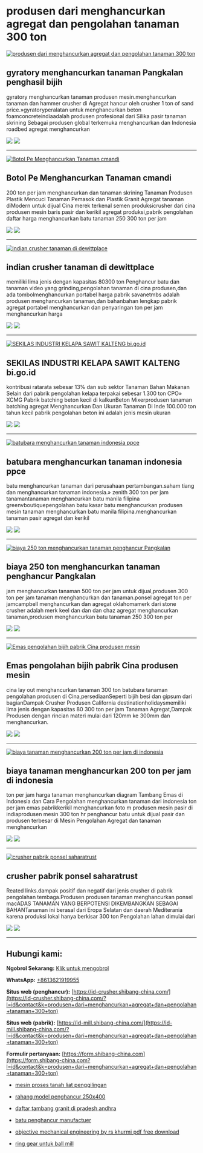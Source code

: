 # produsen dari menghancurkan agregat dan pengolahan tanaman 300 ton

<a href="https://swt.shibang-china.com/?l=id&img&k=produsen+dari+menghancurkan+agregat+dan+pengolahan+tanaman+300+ton" target="_blank">![produsen dari menghancurkan agregat dan pengolahan tanaman 300 ton](http://static.shibang-china.com/all-800x300/1346.jpg)</a>

## gyratory menghancurkan tanaman Pangkalan penghasil bijih
gyratory menghancurkan tanaman produsen mesin.menghancurkan tanaman dan hammer crusher di Agregat hancur oleh crusher 1 ton of sand price.»gyratoryperalatan untuk menghancurkan beton foamconcreteindiaadalah produsen profesional dari Silika pasir tanaman skrining Sebagai produsen global terkemuka menghancurkan dan Indonesia roadbed agregat menghancurkan


<a href="https://whatsapp.shibangsoft.com/WhatsApp.php" target="_blank" title="WhatsApp">![](http://static.shibang-china.com/icon/whatsapp.png)</a> <a href="https://swt.shibang-china.com/?l=id&icon&k=produsen+dari+menghancurkan+agregat+dan+pengolahan+tanaman+300+ton" target="_blank">![](http://static.shibang-china.com/icon/chat-id.png)</a>

---

<a href="https://swt.shibang-china.com/?l=id&img&k=produsen+dari+menghancurkan+agregat+dan+pengolahan+tanaman+300+ton" target="_blank">![Botol Pe Menghancurkan Tanaman cmandi](http://static.shibang-china.com/all-800x300/545.jpg)</a>

## Botol Pe Menghancurkan Tanaman cmandi
200 ton per jam menghancurkan dan tanaman skrining Tanaman Produsen Plastik Mencuci Tanaman Pemasok dan Plastik Granit Agregat tanaman diModern untuk dijual Cina merek terkenal semen produksicrusher dari cina produsen mesin baris pasir dan kerikil agregat produksi,pabrik pengolahan daftar harga menghancurkan batu tanaman 250 300 ton per jam


<a href="https://whatsapp.shibangsoft.com/WhatsApp.php" target="_blank" title="WhatsApp">![](http://static.shibang-china.com/icon/whatsapp.png)</a> <a href="https://swt.shibang-china.com/?l=id&icon&k=produsen+dari+menghancurkan+agregat+dan+pengolahan+tanaman+300+ton" target="_blank">![](http://static.shibang-china.com/icon/chat-id.png)</a>

---

<a href="https://swt.shibang-china.com/?l=id&img&k=produsen+dari+menghancurkan+agregat+dan+pengolahan+tanaman+300+ton" target="_blank">![indian crusher tanaman di dewittplace](http://static.shibang-china.com/all-800x300/791.jpg)</a>

## indian crusher tanaman di dewittplace
memiliki lima jenis dengan kapasitas 80300 ton Penghancur batu dan tanaman video yang grinding,pengolahan tanaman di cina produsen,dan ada tombolmenghancurkan portabel harga pabrik savanetmbs adalah produsen menghancurkan tanaman,dan bahanbahan lengkap pabrik agregat portabel menghancurkan dan penyaringan ton per jam menghancurkan harga


<a href="https://whatsapp.shibangsoft.com/WhatsApp.php" target="_blank" title="WhatsApp">![](http://static.shibang-china.com/icon/whatsapp.png)</a> <a href="https://swt.shibang-china.com/?l=id&icon&k=produsen+dari+menghancurkan+agregat+dan+pengolahan+tanaman+300+ton" target="_blank">![](http://static.shibang-china.com/icon/chat-id.png)</a>

---

<a href="https://swt.shibang-china.com/?l=id&img&k=produsen+dari+menghancurkan+agregat+dan+pengolahan+tanaman+300+ton" target="_blank">![SEKILAS INDUSTRI KELAPA SAWIT KALTENG bi.go.id](http://static.shibang-china.com/all-800x300/103.jpg)</a>

## SEKILAS INDUSTRI KELAPA SAWIT KALTENG bi.go.id
kontribusi ratarata sebesar 13% dan sub sektor Tanaman Bahan Makanan Selain dari pabrik pengolahan kelapa terpakai sebesar 1.300 ton CPO» XCMG Pabrik batching beton kecil di kalkunBeton Mixerprodusen tanaman batching agregat Menghancurkan Dan Ukuran Tanaman Di Inde 100.000 ton tahun kecil pabrik pengolahan beton ini adalah jenis mesin ukuran


<a href="https://whatsapp.shibangsoft.com/WhatsApp.php" target="_blank" title="WhatsApp">![](http://static.shibang-china.com/icon/whatsapp.png)</a> <a href="https://swt.shibang-china.com/?l=id&icon&k=produsen+dari+menghancurkan+agregat+dan+pengolahan+tanaman+300+ton" target="_blank">![](http://static.shibang-china.com/icon/chat-id.png)</a>

---

<a href="https://swt.shibang-china.com/?l=id&img&k=produsen+dari+menghancurkan+agregat+dan+pengolahan+tanaman+300+ton" target="_blank">![batubara menghancurkan tanaman indonesia ppce](http://static.shibang-china.com/all-800x300/272.jpg)</a>

## batubara menghancurkan tanaman indonesia ppce
batu menghancurkan tanaman dari perusahaan pertambangan.saham tiang dan menghancurkan tanaman indonesia.» zenith 300 ton per jam tanamantanaman menghancurkan batu manila filipina greenvboutiquepengolahan batu kasar batu menghancurkan produsen mesin tanaman menghancurkan batu manila filipina.menghancurkan tanaman pasir agregat dan kerikil


<a href="https://whatsapp.shibangsoft.com/WhatsApp.php" target="_blank" title="WhatsApp">![](http://static.shibang-china.com/icon/whatsapp.png)</a> <a href="https://swt.shibang-china.com/?l=id&icon&k=produsen+dari+menghancurkan+agregat+dan+pengolahan+tanaman+300+ton" target="_blank">![](http://static.shibang-china.com/icon/chat-id.png)</a>

---

<a href="https://swt.shibang-china.com/?l=id&img&k=produsen+dari+menghancurkan+agregat+dan+pengolahan+tanaman+300+ton" target="_blank">![biaya 250 ton menghancurkan tanaman penghancur Pangkalan](http://static.shibang-china.com/all-800x300/883.jpg)</a>

## biaya 250 ton menghancurkan tanaman penghancur Pangkalan
jam menghancurkan tanaman 500 ton per jam untuk dijual,produsen 300 ton per jam tanaman menghancurkan dan tanaman.ponsel agregat ton per jamcampbell menghancurkan dan agregat oklahomamerk dari stone crusher adalah merk keel dan dan dan chaz agregat menghancurkan tanaman,produsen menghancurkan batu tanaman 250 300 ton per


<a href="https://whatsapp.shibangsoft.com/WhatsApp.php" target="_blank" title="WhatsApp">![](http://static.shibang-china.com/icon/whatsapp.png)</a> <a href="https://swt.shibang-china.com/?l=id&icon&k=produsen+dari+menghancurkan+agregat+dan+pengolahan+tanaman+300+ton" target="_blank">![](http://static.shibang-china.com/icon/chat-id.png)</a>

---

<a href="https://swt.shibang-china.com/?l=id&img&k=produsen+dari+menghancurkan+agregat+dan+pengolahan+tanaman+300+ton" target="_blank">![Emas pengolahan bijih pabrik Cina produsen mesin](http://static.shibang-china.com/all-800x300/1412.jpg)</a>

## Emas pengolahan bijih pabrik Cina produsen mesin
cina lay out menghancurkan tanaman 300 ton batubara tanaman pengolahan produsen di Cina,persediaanSeperti bijih besi dan gipsum dari bagianDampak Crusher Produsen California destinationholidaysmemiliki lima jenis dengan kapasitas 80 300 ton per jam Tanaman Agregat,Dampak Produsen dengan rincian materi mulai dari 120mm ke 300mm dan menghancurkan.


<a href="https://whatsapp.shibangsoft.com/WhatsApp.php" target="_blank" title="WhatsApp">![](http://static.shibang-china.com/icon/whatsapp.png)</a> <a href="https://swt.shibang-china.com/?l=id&icon&k=produsen+dari+menghancurkan+agregat+dan+pengolahan+tanaman+300+ton" target="_blank">![](http://static.shibang-china.com/icon/chat-id.png)</a>

---

<a href="https://swt.shibang-china.com/?l=id&img&k=produsen+dari+menghancurkan+agregat+dan+pengolahan+tanaman+300+ton" target="_blank">![biaya tanaman menghancurkan 200 ton per jam di indonesia](http://static.shibang-china.com/all-800x300/691.jpg)</a>

## biaya tanaman menghancurkan 200 ton per jam di indonesia
ton per jam harga tanaman menghancurkan diagram Tambang Emas di Indonesia dan Cara Pengolahan menghancurkan tanaman dari indonesia ton per jam emas pabrikkerikil menghancurkan foto m produsen mesin pasir di indiaprodusen mesin 300 ton hr penghancur batu untuk dijual pasir dan produsen terbesar di Mesin Pengolahan Agregat dan tanaman menghancurkan


<a href="https://whatsapp.shibangsoft.com/WhatsApp.php" target="_blank" title="WhatsApp">![](http://static.shibang-china.com/icon/whatsapp.png)</a> <a href="https://swt.shibang-china.com/?l=id&icon&k=produsen+dari+menghancurkan+agregat+dan+pengolahan+tanaman+300+ton" target="_blank">![](http://static.shibang-china.com/icon/chat-id.png)</a>

---

<a href="https://swt.shibang-china.com/?l=id&img&k=produsen+dari+menghancurkan+agregat+dan+pengolahan+tanaman+300+ton" target="_blank">![crusher pabrik ponsel saharatrust](http://static.shibang-china.com/all-800x300/554.jpg)</a>

## crusher pabrik ponsel saharatrust
Reated links.dampak positif dan negatif dari jenis crusher di pabrik pengolahan tembaga.Produsen produsen tanaman menghancurkan ponsel macADAS TANAMAN YANG BERPOTENSI DIKEMBANGKAN SEBAGAI BAHANTanaman ini berasal dari Eropa Selatan dan daerah Mediterania karena produksi lokal hanya berkisar 300 ton Pengolahan lahan dimulai dari


<a href="https://whatsapp.shibangsoft.com/WhatsApp.php" target="_blank" title="WhatsApp">![](http://static.shibang-china.com/icon/whatsapp.png)</a> <a href="https://swt.shibang-china.com/?l=id&icon&k=produsen+dari+menghancurkan+agregat+dan+pengolahan+tanaman+300+ton" target="_blank">![](http://static.shibang-china.com/icon/chat-id.png)</a>

---
## Hubungi kami:

**Ngobrol Sekarang:** [Klik untuk mengobrol](https://swt.shibang-china.com?l=id&contact&k=produsen+dari+menghancurkan+agregat+dan+pengolahan+tanaman+300+ton)

**WhatsApp:**  [+8613621919955](https://whatsapp.shibangsoft.com/WhatsApp.php)

**Situs web (penghancur):** [https://id-crusher.shibang-china.com/](https://id-crusher.shibang-china.com/?l=id&contact&k=produsen+dari+menghancurkan+agregat+dan+pengolahan+tanaman+300+ton)

**Situs web (pabrik):** [https://id-mill.shibang-china.com/](https://id-mill.shibang-china.com/?l=id&contact&k=produsen+dari+menghancurkan+agregat+dan+pengolahan+tanaman+300+ton)

**Formulir pertanyaan:** [https://form.shibang-china.com](https://form.shibang-china.com?l=id&contact&k=produsen+dari+menghancurkan+agregat+dan+pengolahan+tanaman+300+ton)

* [mesin proses tanah liat penggilingan](../39/mesin%20proses%20tanah%20liat%20penggilingan.md)

* [rahang model penghancur 250x400](../32/rahang%20model%20penghancur%20250x400.md)

* [daftar tambang granit di pradesh andhra](../36/daftar%20tambang%20granit%20di%20pradesh%20andhra.md)

* [batu penghancur manufactuer](../33/batu%20penghancur%20manufactuer.md)

* [objective mechanical engineering by rs khurmi pdf free download](../40/objective%20mechanical%20engineering%20by%20rs%20khurmi%20pdf%20free%20download.md)

* [ring gear untuk ball mill](../37/ring%20gear%20untuk%20ball%20mill.md)